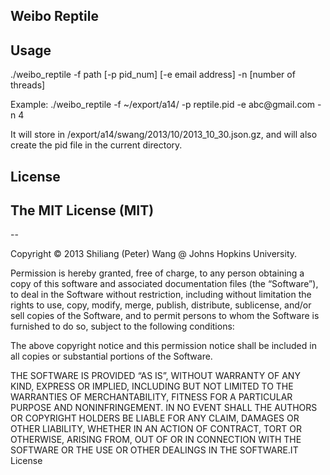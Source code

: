 
## Weibo Reptile

## Usage

<p>./weibo_reptile -f path [-p pid_num] [-e email address] -n [number of threads] </p>
<p>Example: ./weibo_reptile -f ~/export/a14/ -p reptile.pid -e abc@gmail.com -n 4 </p>
<p>It will store in /export/a14/swang/2013/10/2013_10_30.json.gz, and will also create the pid file in the current directory. </p>

## License

## The MIT License (MIT)
--

Copyright © 2013 Shiliang (Peter) Wang @ Johns Hopkins University.

Permission is hereby granted, free of charge, to any person obtaining a copy of this software and associated documentation files (the “Software”), to deal in the Software without restriction, including without limitation the rights to use, copy, modify, merge, publish, distribute, sublicense, and/or sell copies of the Software, and to permit persons to whom the Software is furnished to do so, subject to the following conditions:

The above copyright notice and this permission notice shall be included in all copies or substantial portions of the Software.

THE SOFTWARE IS PROVIDED “AS IS”, WITHOUT WARRANTY OF ANY KIND, EXPRESS OR IMPLIED, INCLUDING BUT NOT LIMITED TO THE WARRANTIES OF MERCHANTABILITY, FITNESS FOR A PARTICULAR PURPOSE AND NONINFRINGEMENT. IN NO EVENT SHALL THE AUTHORS OR COPYRIGHT HOLDERS BE LIABLE FOR ANY CLAIM, DAMAGES OR OTHER LIABILITY, WHETHER IN AN ACTION OF CONTRACT, TORT OR OTHERWISE, ARISING FROM, OUT OF OR IN CONNECTION WITH THE SOFTWARE OR THE USE OR OTHER DEALINGS IN THE SOFTWARE.IT License

